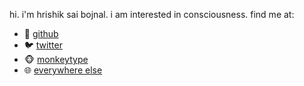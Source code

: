 hi. i'm hrishik sai bojnal. i am interested in consciousness. find me at:

- 🐙 [github](https://github.com/fringewidth) 
- 🐦 [twitter](https://x.com/saibojnal)
- 🐵 [monkeytype](https://monkeytype.com/profile/fringewidth)
- 🌐 [everywhere else](https://www.google.com/search?q=hrishik+sai+bojnal)
